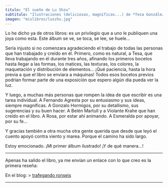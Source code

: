 ```yaml
---
titulo: "El sueño de Lu Shzu"
subtitulo: "Ilustraciones (deliciosas, magníficas...) de *Tesa González*.  Edelvives, 2011"
imagen: "mislibros/luszhu.jpg"
---
```

Lo he dicho ya de otros libros: es un privilegio que a uno le publiquen una joya como esta. Este álbum se ve, se toca, se lee, se huele…

Sería injusto si no comenzara agradeciendo el trabajo de todas las personas que han trabajado y creído en él. Primero, como es natural, a Tesa, que lleva trabajando en él durante tres años, afinando los primeros bocetos hasta llegar a las formas, los matices, las texturas, los colores, la maquetación y distribución de elementos… ¡Qué paciencia, hasta la hora previa a que el libro se enviara a máquinas! Todos esos bocetos previos podrían formar parte de una exposición que espero algún día pueda ver la luz.

Y luego, a muchas más personas que rompen la idea de que escribir es una tarea individual. A Fernando Agresta por su entusiasmo y sus ideas, siempre magníficas. A Gonzalo Hormigos, por su detallismo, sus sugerencias y su buen hacer. A Belén Martull y a Violante Krahe que han creído en el libro. A Rosa, por estar ahí animando. A Esmeralda por apoyar, por su fe…

Y gracias también a otra mucha otra gente querida que desde que leyó el cuento apoyó contra viento y marea. Porque el camino ha sido largo.

Estoy emocionado. ¡Mi primer álbum ilustrado! ¡Y de qué manera…!

* * *

Apenas ha salido el libro, ya me envían un enlace con lo que creo es la primera reseña:

En el blog: > [trafegando ronseis](http://trafegandoronseis.blogspot.com/2011/11/el-sueno-de-lu-shzu.html)

* * *
